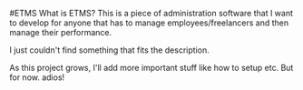 #ETMS
What is ETMS? 
This is a piece of administration software that I want to develop for anyone that has to manage employees/freelancers and then manage their performance.

I just couldn't find something that fits the description.

As this project grows, I'll add more important stuff like how to setup etc. But for now. adios!
